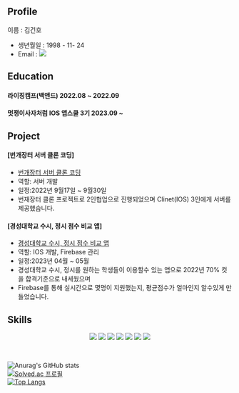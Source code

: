 
## Profile
이름 : 김건호
 - 생년월일 : 1998 - 11- 24
 - Email : <a href = "mailto: h2jo369@naver.com"> <img src="https://img.shields.io/badge/Naver-03C75A?style=flat&logo=Naver&logoColor=white"> </a>
 

## Education
#### 라이징캠프(백앤드) 2022.08 ~ 2022.09
#### 멋쟁이사자처럼 IOS 앱스쿨 3기 2023.09 ~

## Project
#### [번개장터 서버 클론 코딩] 
- [번개장터 서버 클론 코딩](https://github.com/mock-rc9/bunjang_server_carter_cindy)
- 역할: 서버 개발
- 일정:2022년 9월17일 ~ 9월30일
- 번재장터 클론 프로젝트로 2인협업으로 진행되었으며 Clinet(IOS) 3인에게 서버를 제공했습니다.

#### [경성대학교 수시, 정시 점수 비교 앱] 
- [경성대학교 수시, 정시 점수 비교 앱](https://github.com/GeonH0/KyungsungScore)
- 역할: IOS 개발, Firebase 관리
- 일정:2023년 04월 ~ 05월
- 경성대학교 수시, 정시를 원하는 학생들이 이용할수 있는 앱으로 2022년 70% 컷을 합격기준으로 내세웠으며
- Firebase를 통해 실시간으로 몇명이 지원했는지, 평균점수가 얼마인지 알수있게 만들었습니다.





## Skills

<p align="center">
<img src="https://img.shields.io/badge/Swift-F05138?style=flat&logo=Swift&logoColor=white">
<img src="https://img.shields.io/badge/iOS-000000?style=flat&logo=iOS&logoColor=white">
<img src="https://img.shields.io/badge/Python-3776AB?style=flat&logo=Python&logoColor=white">
<img src="https://img.shields.io/badge/Java-007396?style=flat&logo=Conda-Forge&logoColor=white" />
<img src="https://img.shields.io/badge/Firebase-FFCA28?style=flat&logo=firebase&logoColor=white"/> 
 <img src="https://img.shields.io/badge/Spring-6DB33F?style=flat-square&logo=Spring&logoColor=white"/>
 <img src="https://img.shields.io/badge/Amazon AWS-232F3E?style=flat-square&logo=amazonaws&logoColor=white"/>
</p>

</br>

![Anurag's GitHub stats](https://github-readme-stats.vercel.app/api?username=GeonH0&show_icons=true&theme=dark)
</br>
[![Solved.ac
프로필](http://mazassumnida.wtf/api/v2/generate_badge?boj=h2jo369)](https://solved.ac/h2jo369)
</br>
[![Top Langs](https://github-readme-stats.vercel.app/api/top-langs/?username=GeonH0)](https://github.com/anuraghazra/github-readme-stats)
